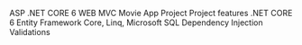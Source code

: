 ASP .NET CORE 6 WEB MVC Movie App Project
Project features
.NET CORE 6
Entity Framework Core, Linq, Microsoft SQL
Dependency Injection
Validations
